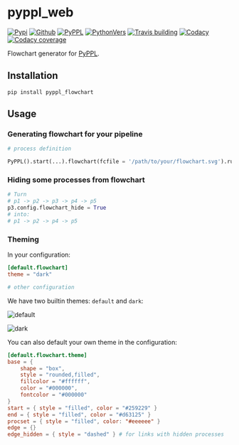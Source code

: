 # pyppl_web

[![Pypi][3]][4] [![Github][5]][6] [![PyPPL][7]][1] [![PythonVers][8]][4] [![Travis building][10]][11] [![Codacy][12]][13] [![Codacy coverage][14]][13]

Flowchart generator for [PyPPL](https://github.com/pwwang/PyPPL).

## Installation
```shell
pip install pyppl_flowchart
```

## Usage

### Generating flowchart for your pipeline
```python
# process definition

PyPPL().start(...).flowchart(fcfile = '/path/to/your/flowchart.svg').run()
```

### Hiding some processes from flowchart
```python
# Turn
# p1 -> p2 -> p3 -> p4 -> p5
p3.config.flowchart_hide = True
# into:
# p1 -> p2 -> p4 -> p5
```

### Theming

In your configuration:
```toml
[default.flowchart]
theme = "dark"

# other configuration
```

We have two builtin themes: `default` and `dark`:

![default](https://pyppl.readthedocs.io/en/latest/drawFlowchart_pyppl.png)

![dark](https://pyppl.readthedocs.io/en/latest/drawFlowchart_pyppl_dark.png)

You can also default your own theme in the configuration:
```toml
[default.flowchart.theme]
base = {
    shape = "box",
    style = "rounded,filled",
    fillcolor = "#ffffff",
    color = "#000000",
    fontcolor = "#000000"
}
start = { style = "filled", color = "#259229" }
end = { style = "filled", color = "#d63125" }
procset = { style = "filled", color: "#eeeeee" }
edge = {}
edge_hidden = { style = "dashed" } # for links with hidden processes
```

[1]: https://github.com/pwwang/PyPPL
[2]: https://pyppl_flowchart.readthedocs.io/en/latest/
[3]: https://img.shields.io/pypi/v/pyppl_flowchart?style=flat-square
[4]: https://pypi.org/project/pyppl_flowchart/
[5]: https://img.shields.io/github/tag/pwwang/pyppl_flowchart?style=flat-square
[6]: https://github.com/pwwang/pyppl_flowchart
[7]: https://img.shields.io/github/tag/pwwang/pyppl?label=PyPPL&style=flat-square
[8]: https://img.shields.io/pypi/pyversions/pyppl_flowchart?style=flat-square
[10]: https://img.shields.io/travis/pwwang/pyppl_flowchart?style=flat-square
[11]: https://travis-ci.org/pwwang/pyppl_flowchart
[12]: https://img.shields.io/codeclimate/maintainability-percentage/pwwang/pyppl_flowchart?style=flat-square
[13]: https://app.codacy.com/project/pwwang/pyppl_flowchart/dashboard
[14]: https://img.shields.io/codeclimate/coverage/pwwang/pyppl_flowchart?style=flat-square
